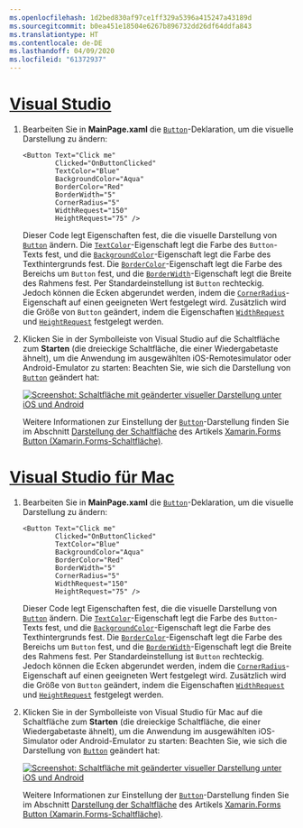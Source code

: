 ```yaml
---
ms.openlocfilehash: 1d2bed830af97ce1ff329a5396a415247a43189d
ms.sourcegitcommit: b0ea451e18504e6267b896732dd26df64ddfa843
ms.translationtype: HT
ms.contentlocale: de-DE
ms.lasthandoff: 04/09/2020
ms.locfileid: "61372937"
---
```

# <a name="visual-studio"></a>[Visual Studio](#tab/vswin)

1. Bearbeiten Sie in **MainPage.xaml** die [`Button`](xref:Xamarin.Forms.Button)-Deklaration, um die visuelle Darstellung zu ändern:

    ```xaml
    <Button Text="Click me"
            Clicked="OnButtonClicked"
            TextColor="Blue"
            BackgroundColor="Aqua"
            BorderColor="Red"
            BorderWidth="5"
            CornerRadius="5"
            WidthRequest="150"
            HeightRequest="75" />
    ```

    Dieser Code legt Eigenschaften fest, die die visuelle Darstellung von [`Button`](xref:Xamarin.Forms.Button) ändern. Die [`TextColor`](xref:Xamarin.Forms.Button.TextColor)-Eigenschaft legt die Farbe des `Button`-Texts fest, und die [`BackgroundColor`](xref:Xamarin.Forms.VisualElement.BackgroundColor)-Eigenschaft legt die Farbe des Texthintergrunds fest. Die [`BorderColor`](xref:Xamarin.Forms.Button.BorderColor)-Eigenschaft legt die Farbe des Bereichs um `Button` fest, und die [`BorderWidth`](xref:Xamarin.Forms.Button.BorderWidth)-Eigenschaft legt die Breite des Rahmens fest. Per Standardeinstellung ist `Button` rechteckig. Jedoch können die Ecken abgerundet werden, indem die [`CornerRadius`](xref:Xamarin.Forms.Button.CornerRadius)-Eigenschaft auf einen geeigneten Wert festgelegt wird. Zusätzlich wird die Größe von `Button` geändert, indem die Eigenschaften [`WidthRequest`](xref:Xamarin.Forms.VisualElement.WidthRequest) und [`HeightRequest`](xref:Xamarin.Forms.VisualElement.HeightRequest) festgelegt werden.

1. Klicken Sie in der Symbolleiste von Visual Studio auf die Schaltfläche zum **Starten** (die dreieckige Schaltfläche, die einer Wiedergabetaste ähnelt), um die Anwendung im ausgewählten iOS-Remotesimulator oder Android-Emulator zu starten: Beachten Sie, wie sich die Darstellung von [`Button`](xref:Xamarin.Forms.Button) geändert hat:

    [![Screenshot: Schaltfläche mit geänderter visueller Darstellung unter iOS und Android](../images/change-button-appearance.png "Schaltfläche mit geänderter Darstellung")](../images/change-button-appearance-large.png#lightbox "Schaltfläche mit geänderter Darstellung")

    Weitere Informationen zur Einstellung der [`Button`](xref:Xamarin.Forms.Button)-Darstellung finden Sie im Abschnitt [Darstellung der Schaltfläche](~/xamarin-forms/user-interface/button.md#button-appearance) des Artikels [Xamarin.Forms Button (Xamarin.Forms-Schaltfläche)](~/xamarin-forms/user-interface/button.md).

# <a name="visual-studio-for-mac"></a>[Visual Studio für Mac](#tab/vsmac)

1. Bearbeiten Sie in **MainPage.xaml** die [`Button`](xref:Xamarin.Forms.Button)-Deklaration, um die visuelle Darstellung zu ändern:

    ```xaml
    <Button Text="Click me"
            Clicked="OnButtonClicked"
            TextColor="Blue"
            BackgroundColor="Aqua"
            BorderColor="Red"
            BorderWidth="5"
            CornerRadius="5"
            WidthRequest="150"
            HeightRequest="75" />
    ```

    Dieser Code legt Eigenschaften fest, die die visuelle Darstellung von [`Button`](xref:Xamarin.Forms.Button) ändern. Die [`TextColor`](xref:Xamarin.Forms.Button.TextColor)-Eigenschaft legt die Farbe des `Button`-Texts fest, und die [`BackgroundColor`](xref:Xamarin.Forms.VisualElement.BackgroundColor)-Eigenschaft legt die Farbe des Texthintergrunds fest. Die [`BorderColor`](xref:Xamarin.Forms.Button.BorderColor)-Eigenschaft legt die Farbe des Bereichs um `Button` fest, und die [`BorderWidth`](xref:Xamarin.Forms.Button.BorderWidth)-Eigenschaft legt die Breite des Rahmens fest. Per Standardeinstellung ist `Button` rechteckig. Jedoch können die Ecken abgerundet werden, indem die [`CornerRadius`](xref:Xamarin.Forms.Button.CornerRadius)-Eigenschaft auf einen geeigneten Wert festgelegt wird. Zusätzlich wird die Größe von `Button` geändert, indem die Eigenschaften [`WidthRequest`](xref:Xamarin.Forms.VisualElement.WidthRequest) und [`HeightRequest`](xref:Xamarin.Forms.VisualElement.HeightRequest) festgelegt werden.

1. Klicken Sie in der Symbolleiste von Visual Studio für Mac auf die Schaltfläche zum **Starten** (die dreieckige Schaltfläche, die einer Wiedergabetaste ähnelt), um die Anwendung im ausgewählten iOS-Simulator oder Android-Emulator zu starten: Beachten Sie, wie sich die Darstellung von [`Button`](xref:Xamarin.Forms.Button) geändert hat:

    [![Screenshot: Schaltfläche mit geänderter visueller Darstellung unter iOS und Android](../images/change-button-appearance.png "Schaltfläche mit geänderter Darstellung")](../images/change-button-appearance-large.png#lightbox "Schaltfläche mit geänderter Darstellung")

    Weitere Informationen zur Einstellung der [`Button`](xref:Xamarin.Forms.Button)-Darstellung finden Sie im Abschnitt [Darstellung der Schaltfläche](~/xamarin-forms/user-interface/button.md#button-appearance) des Artikels [Xamarin.Forms Button (Xamarin.Forms-Schaltfläche)](~/xamarin-forms/user-interface/button.md).
